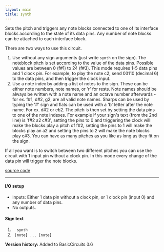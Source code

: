 ```yaml
---
layout: main
title: synth
---
```


Sets the pitch and triggers any note blocks connected to one of its interface blocks according to the state of its data pins. 
Any number of note blocks can be attached to each interface block.

There are two ways to use this circuit. 

1. Use without any sign arguments (just write `synth` on the sign). The noteblock pitch is set according to the value of the data pins. Possible values are between 0 (f#1) to 24 (f#3). This mode requires 1-5 data pins and 1 clock pin. For example, to play the note c2, send 00110 (decimal 6) to the data pins, and then trigger the clock input. 
2. Use a note index by adding a list of notes to the sign. These can be either note numbers, note names, or 'r' for rests. Note names should be always be written with a note name and an octave number afterwards - for ex. f#1, d#2, g2, are all valid note names. Sharps can be used by typing the '#' sign and flats can be used with a 'b' letter after the note name. For ex. d#2 or eb2.
The pitch is then set by setting the data pins to one of the note indexes. For example if your sign's text (from the 2nd line) is 'f#2 a2 c#3', setting the pins to 0 and triggering the clock will make the blocks play a pitch of f#2, setting the pins to 1 will make the blocks play an a2 and setting the pins to 2 will make the note blocks play c#3. You can have as many pitches as you like as long as they fit on the sign. 

If all you want is to switch between two different pitches you can use the circuit with 1 input pin without a clock pin. In this mode every 
change of the data pin will trigger the note blocks.

[source code](https://github.com/eisental/BasicCircuits/blob/master/src/main/java/org/tal/basiccircuits/synth.java)

* * *

    
#### I/O setup 
* Inputs: Either 1 data pin without a clock pin, or 1 clock pin (input 0) and any number of data pins.
* No outputs.

#### Sign text
1. `   synth   `
2. `  [note] ... [note] ` 

__Version history:__ Added to BasicCircuits 0.6
